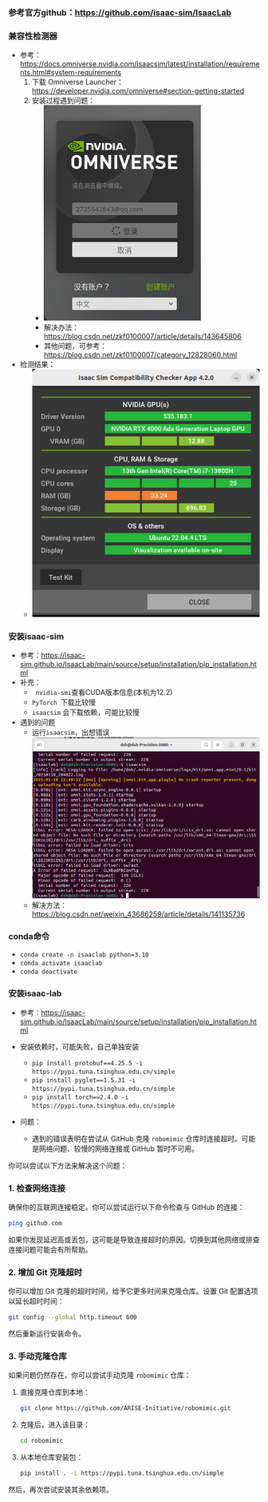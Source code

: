 ### 参考官方github：https://github.com/isaac-sim/IsaacLab

### 兼容性检测器
- 参考：https://docs.omniverse.nvidia.com/isaacsim/latest/installation/requirements.html#system-requirements
    1. 下载 Omniverse Launcher：https://developer.nvidia.com/omniverse#section-getting-started
    2. 安装过程遇到问题：
        - ![登陆不上去](img/登陆不响应错误.png)
        - 解决办法：https://blog.csdn.net/zkf0100007/article/details/143645806
        - 其他问题，可参考：https://blog.csdn.net/zkf0100007/category_12828060.html
- 检测结果：
    - ![兼容性检测结果](img/兼容性检测结果.png)


### 安装isaac-sim
- 参考：https://isaac-sim.github.io/IsaacLab/main/source/setup/installation/pip_installation.html
- 补充：
    - ` nvidia-smi`查看CUDA版本信息(本机为12.2)
    - `PyTorch `下载比较慢
    - `isaacsim` 会下载依赖，可能比较慢
- 遇到的问题
    - 运行`isaacsim`，出想错误![anaconda的问题](img/isaacsim验证失败.png)
    - 解决方法：https://blog.csdn.net/weixin_43686259/article/details/141135736

### conda命令
- `conda create -n isaaclab python=3.10`
- `conda activate isaaclab`
- `conda deactivate`

### 安装isaac-lab
- 参考：https://isaac-sim.github.io/IsaacLab/main/source/setup/installation/pip_installation.html

- 安装依赖时，可能失败，自己单独安装
    - `pip install protobuf==4.25.5 -i https://pypi.tuna.tsinghua.edu.cn/simple`
    - `pip install pyglet==1.5.31 -i https://pypi.tuna.tsinghua.edu.cn/simple`
    - `pip install torch==2.4.0 -i https://pypi.tuna.tsinghua.edu.cn/simple`
- 问题：
    - 遇到的错误表明在尝试从 GitHub 克隆 `robomimic` 仓库时连接超时。可能是网络问题、较慢的网络连接或 GitHub 暂时不可用。

你可以尝试以下方法来解决这个问题：

### 1. **检查网络连接**
确保你的互联网连接稳定。你可以尝试运行以下命令检查与 GitHub 的连接：

```bash
ping github.com
```

如果你发现延迟高或丢包，这可能是导致连接超时的原因。切换到其他网络或排查连接问题可能会有所帮助。

### 2. **增加 Git 克隆超时**
你可以增加 Git 克隆的超时时间，给予它更多时间来克隆仓库。设置 Git 配置选项以延长超时时间：

```bash
git config --global http.timeout 600
```

然后重新运行安装命令。

### 3. **手动克隆仓库**
如果问题仍然存在，你可以尝试手动克隆 `robomimic` 仓库：

1. 直接克隆仓库到本地：
   
   ```bash
   git clone https://github.com/ARISE-Initiative/robomimic.git
   ```

2. 克隆后，进入该目录：

   ```bash
   cd robomimic
   ```

3. 从本地仓库安装包：

   ```bash
   pip install . -i https://pypi.tuna.tsinghua.edu.cn/simple
   ```

然后，再次尝试安装其余依赖项。

